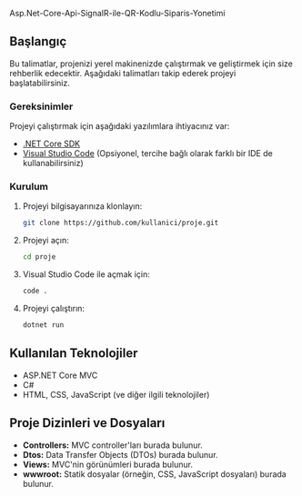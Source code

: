 Asp.Net-Core-Api-SignalR-ile-QR-Kodlu-Siparis-Yonetimi


## Başlangıç

Bu talimatlar, projenizi yerel makinenizde çalıştırmak ve geliştirmek için size rehberlik edecektir. Aşağıdaki talimatları takip ederek projeyi başlatabilirsiniz.

### Gereksinimler

Projeyi çalıştırmak için aşağıdaki yazılımlara ihtiyacınız var:

- [.NET Core SDK](https://dotnet.microsoft.com/download)
- [Visual Studio Code](https://code.visualstudio.com/) (Opsiyonel, tercihe bağlı olarak farklı bir IDE de kullanabilirsiniz)

### Kurulum

1. Projeyi bilgisayarınıza klonlayın:

    ```bash
    git clone https://github.com/kullanici/proje.git
    ```

2. Projeyi açın:

    ```bash
    cd proje
    ```

3. Visual Studio Code ile açmak için:

    ```bash
    code .
    ```

4. Projeyi çalıştırın:

    ```bash
    dotnet run
    ```

## Kullanılan Teknolojiler

- ASP.NET Core MVC
- C#
- HTML, CSS, JavaScript (ve diğer ilgili teknolojiler)

## Proje Dizinleri ve Dosyaları

- **Controllers:** MVC controller'ları burada bulunur.
- **Dtos:** Data Transfer Objects (DTOs) burada bulunur.
- **Views:** MVC'nin görünümleri burada bulunur.
- **wwwroot:** Statik dosyalar (örneğin, CSS, JavaScript dosyaları) burada bulunur.

